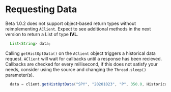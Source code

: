 # Requesting Data


Beta 1.0.2 does not support object-based return types without reimplementing `AClient`. Expect to see additional methods in the next version to return a List of type **IVL**.

```java
  List<String> data;
```

Calling `getHistOptData()` on the `AClient` object triggers a historical data request. `AClient` will wait for callbacks until a response has been recieved. Callbacks are checked for every millisecond, if this does not satisfy your needs, consider using the source and changing the `Thread.sleep()` parameter(s).

```java
  data = client.getHistOptData("SPY", "20201023", "P", 350.0, HistoricalDataType.BID);
```

